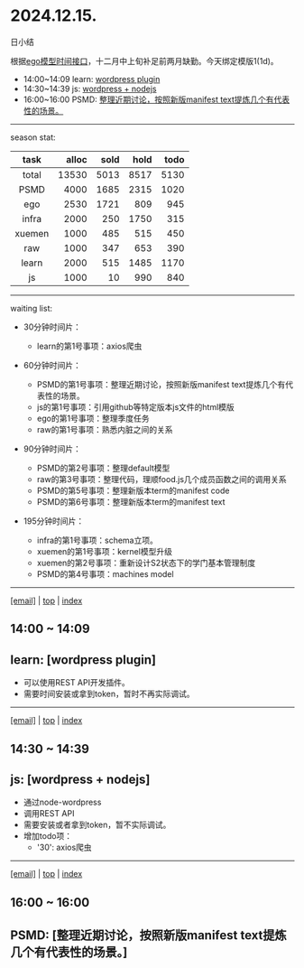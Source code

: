 # 2024.12.15.
日小结

<a id="top"></a>
根据[ego模型时间接口](https://gitee.com/hyg/blog/blob/master/timeflow.md)，十二月中上旬补足前两月缺勤。今天绑定模版1(1d)。

<a id="index"></a>
- 14:00~14:09	learn: [wordpress plugin](#20241215140000)
- 14:30~14:39	js: [wordpress + nodejs](#20241215143000)
- 16:00~16:00	PSMD: [整理近期讨论，按照新版manifest text提炼几个有代表性的场景。](#20241215160000)

---
season stat:

| task | alloc | sold | hold | todo |
| :---: | ---: | ---: | ---: | ---: |
| total | 13530 | 5013 | 8517 | 5130 |
| PSMD | 4000 | 1685 | 2315 | 1020 |
| ego | 2530 | 1721 | 809 | 945 |
| infra | 2000 | 250 | 1750 | 315 |
| xuemen | 1000 | 485 | 515 | 450 |
| raw | 1000 | 347 | 653 | 390 |
| learn | 2000 | 515 | 1485 | 1170 |
| js | 1000 | 10 | 990 | 840 |

---
waiting list:


- 30分钟时间片：
  - learn的第1号事项：axios爬虫

- 60分钟时间片：
  - PSMD的第1号事项：整理近期讨论，按照新版manifest text提炼几个有代表性的场景。
  - js的第1号事项：引用github等特定版本js文件的html模版
  - ego的第1号事项：整理季度任务
  - raw的第1号事项：熟悉内脏之间的关系

- 90分钟时间片：
  - PSMD的第2号事项：整理default模型
  - raw的第3号事项：整理代码，理顺food.js几个成员函数之间的调用关系
  - PSMD的第5号事项：整理新版本term的manifest code
  - PSMD的第6号事项：整理新版本term的manifest text

- 195分钟时间片：
  - infra的第1号事项：schema立项。
  - xuemen的第1号事项：kernel模型升级
  - xuemen的第2号事项：重新设计S2状态下的学门基本管理制度
  - PSMD的第4号事项：machines model

---
<a href="mailto:huangyg@mars22.com?subject=关于2024.12.15.[wordpress plugin]任务&body=日期: 2024.12.15.%0D%0A序号: 5%0D%0A手稿:../../draft/2024/12/20241215.01.md%0D%0A---请勿修改邮件主题及以上内容 从下一行开始写您的想法---%0D%0A">[email]</a> | [top](#top) | [index](#index)
<a id="20241215140000"></a>
## 14:00 ~ 14:09
## learn: [wordpress plugin]

- 可以使用REST API开发插件。
- 需要时间安装或拿到token，暂时不再实际调试。

---
<a href="mailto:huangyg@mars22.com?subject=关于2024.12.15.[wordpress + nodejs]任务&body=日期: 2024.12.15.%0D%0A序号: 6%0D%0A手稿:../../draft/2024/12/20241215.02.md%0D%0A---请勿修改邮件主题及以上内容 从下一行开始写您的想法---%0D%0A">[email]</a> | [top](#top) | [index](#index)
<a id="20241215143000"></a>
## 14:30 ~ 14:39
## js: [wordpress + nodejs]

- 通过node-wordpress
- 调用REST API
- 需要安装或者拿到token，暂不实际调试。
- 增加todo项：
    - '30': axios爬虫

---
<a href="mailto:huangyg@mars22.com?subject=关于2024.12.15.[整理近期讨论，按照新版manifest text提炼几个有代表性的场景。]任务&body=日期: 2024.12.15.%0D%0A序号: 8%0D%0A手稿:../../draft/2024/12/20241215.03.md%0D%0A---请勿修改邮件主题及以上内容 从下一行开始写您的想法---%0D%0A">[email]</a> | [top](#top) | [index](#index)
<a id="20241215160000"></a>
## 16:00 ~ 16:00
## PSMD: [整理近期讨论，按照新版manifest text提炼几个有代表性的场景。]

